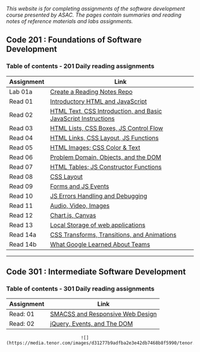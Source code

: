 


*This website is for completing assignments of the software development course presented by ASAC. The pages contain summaries and reading notes of reference materials and labs assignments.*

## Code 201 : Foundations of Software Development

### Table of contents - 201 Daily reading assignments

|           Assignment                  |                                         Link                                                |
|---------------------------------------|---------------------------------------------------------------------------------------------|
|         Lab 01a            | [Create a Reading Notes Repo](https://daliaabdelghani.github.io/reading-notes/)             |
|         Read 01             | [Introductory HTML and JavaScript](https://daliaabdelghani.github.io/reading-notes/class-01)|
|        Read 02             | [HTML Text, CSS Introduction, and Basic JavaScript Instructions](https://daliaabdelghani.github.io/reading-notes/class-02)|                                                 |
|        Read 03             | [HTML Lists, CSS Boxes, JS Control Flow](https://daliaabdelghani.github.io/reading-notes/read-03)                                                 |
|        Read 04  | [HTML Links, CSS Layout, JS Functions](https://daliaabdelghani.github.io/reading-notes/code201-read-04)                                                 |
|        Read 05                   | [HTML Images; CSS Color & Text](https://daliaabdelghani.github.io/reading-notes/code201-read-05)                                                 |
|        Read 06                   |[Problem Domain, Objects, and the DOM](https://daliaabdelghani.github.io/reading-notes/class6-read06)                                                |
|         Read 07                   |  [HTML Tables; JS Constructor Functions](https://daliaabdelghani.github.io/reading-notes/code201d16-read07)                                                 |
|         Read 08                   | [CSS Layout](https://daliaabdelghani.github.io/reading-notes/code201d16-read08)                                                |
|        Read 09                   |  [Forms and JS Events](https://daliaabdelghani.github.io/reading-notes/code201-read09)                                                 |
|        Read 10                  |  [JS Errors Handling and Debugging](https://daliaabdelghani.github.io/reading-notes/code201d16-read10)                                                 |
|        Read 11                  |  [Audio, Video, Images](https://daliaabdelghani.github.io/reading-notes/code201d16-read11)                                                  |
|        Read 12                  |  [Chart.js, Canvas](https://daliaabdelghani.github.io/reading-notes/code201d16-read12)                                                |
|        Read 13                  |  [Local Storage of web applications](https://daliaabdelghani.github.io/reading-notes/code201d16-read13)                                                |
|        Read 14a                  | [CSS Transforms, Transitions, and Animations](https://daliaabdelghani.github.io/reading-notes/code201d16-read14a)                                                  |
|        Read 14b                  |  [What Google Learned About Teams](https://daliaabdelghani.github.io/reading-notes/code201d16-read14b)                                                 |


----------------------------------------------------------------------------------------------------------------------------------------

## Code 301 : Intermediate Software Development

### Table of contents - 301 Daily reading assignments

|           Assignment                  |                                         Link                                                |
|---------------------------------------|---------------------------------------------------------------------------------------------|
|        Read: 01                       | [SMACSS and Responsive Web Design](https://daliaabdelghani.github.io/reading-notes/)        |
|        Read: 02  	                    | [jQuery, Events, and The DOM](https://daliaabdelghani.github.io/reading-notes/class-01)     |
                                




                                ![](https://media.tenor.com/images/d31277b9adfba2e3e42db7468b8f5990/tenor.gif)
